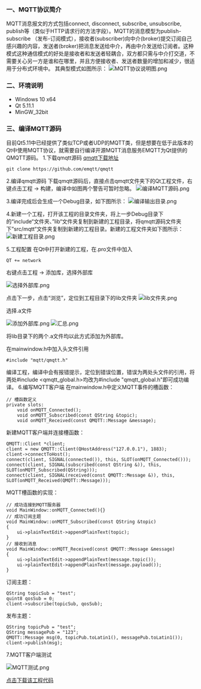 ### 一、MQTT协议简介
MQTT消息报文的方式包括connect, disconnect, subscribe, unsubscribe, publish等（类似于HTTP请求行的方法字段）。MQTT的消息模型为publish-subscribe （发布-订阅模式），接收者(subscriber)向中介(broker)提交订阅自己感兴趣的内容，发送者(broker)把消息发送给中介，再由中介发送给订阅者。这种模式这种通信模式的好处是接收者和发送者轻耦合，双方都只需与中介打交道，不需要关心另一方是谁和在哪里，并且方便接收者、发送者数量的增加和减少，很适用于分布式环境中。
其典型模式如图所示：
![MQTT协议说明图.png](https://upload-images.jianshu.io/upload_images/9969251-959ce1a6081bbd07.png?imageMogr2/auto-orient/strip%7CimageView2/2/w/1240)

### 二、环境说明
 - Windows 10 x64
 - Qt 5.11.1
 - MinGW_32bit

### 三、编译MQTT源码
目前Qt5.11中已经提供了类似TCP或者UDP的MQTT类，但是想要在低于此版本的Qt中使用MQTT协议，就需要自行编译开源MQTT消息服务EMQTT为Qt提供的QMQTT源码。
1.下载qmqtt源码
[qmqtt下载地址](http://github.com/emqtt/qmqtt)
```
git clone https://github.com/emqtt/qmqtt
```

 2.编译qmqtt源码
下载qmqtt源码后，直接点击qmqtt文件夹下的Qt工程文件，右键点击工程 -> 构建，编译中如图两个警告可暂时忽略。
![编译MQTT源码.png](https://upload-images.jianshu.io/upload_images/9969251-dc3eca3927a5c8c1.png?imageMogr2/auto-orient/strip%7CimageView2/2/w/1240)

3.编译完成后会生成一个Debug目录，如下图所示：
![编译输出目录.png](https://upload-images.jianshu.io/upload_images/9969251-8917b793c3c9124b.png?imageMogr2/auto-orient/strip%7CimageView2/2/w/1240)

4.新建一个工程，打开该工程的目录文件夹，将上一步Debug目录下的“include“文件夹、”lib“文件夹复制到新建的工程目录，将qmqtt源码文件夹下”src/mqtt“文件夹复制到新建的工程目录。新建的工程文件夹如下图所示：
![新建工程目录.png](https://upload-images.jianshu.io/upload_images/9969251-6830b146df7bbe2d.png?imageMogr2/auto-orient/strip%7CimageView2/2/w/1240)

5.工程配置
在Qt中打开新建的工程，在.pro文件中加入
```
QT += network
```
右键点击工程 -> 添加库，选择外部库

![选择外部库.png](https://upload-images.jianshu.io/upload_images/9969251-482edd47986f6816.png?imageMogr2/auto-orient/strip%7CimageView2/2/w/1240)

点击下一步，点击“浏览”，定位到工程目录下的lib文件夹
![lib文件夹.png](https://upload-images.jianshu.io/upload_images/9969251-7a7daf20952e43aa.png?imageMogr2/auto-orient/strip%7CimageView2/2/w/1240)

选择.a文件

![添加外部库.png](https://upload-images.jianshu.io/upload_images/9969251-e67e4bb6d224e359.png?imageMogr2/auto-orient/strip%7CimageView2/2/w/1240)
![汇总.png](https://upload-images.jianshu.io/upload_images/9969251-4350eea7346a8194.png?imageMogr2/auto-orient/strip%7CimageView2/2/w/1240)

将lib目录下的两个.a文件均以此方式添加为外部库。

在mainwindow.h中加入头文件引用
```
#include "mqtt/qmqtt.h"
```
编译工程，编译中会有报错提示，定位到错误位置，错误为两处头文件的引用，将两处#include <qmqtt_global.h>均改为#include "qmqtt_global.h"即可成功编译。
6.编写MQTT客户端
在mainwindow.h中定义MQTT事件的槽函数：
```
// 槽函数定义
private slots:
    void onMQTT_Connected();
    void onMQTT_Subscribed(const QString &topic);
    void onMQTT_Received(const QMQTT::Message &message);
```
新建MQTT客户端并连接槽函数：
```
QMQTT::Client *client;
client = new QMQTT::Client(QHostAddress("127.0.0.1"), 1883);
client->connectToHost();
connect(client, SIGNAL(connected()), this, SLOT(onMQTT_Connected()));
connect(client, SIGNAL(subscribed(const QString &)), this, SLOT(onMQTT_Subscribed(QString)));
connect(client, SIGNAL(received(const QMQTT::Message &)), this, SLOT(onMQTT_Received(QMQTT::Message)));
```
MQTT槽函数的实现：
```
// 成功连接到MQTT服务器
void MainWindow::onMQTT_Connected(){}
// 成功订阅主题
void MainWindow::onMQTT_Subscribed(const QString &topic)
{
    ui->plainTextEdit->appendPlainText(topic);
}
// 接收到消息
void MainWindow::onMQTT_Received(const QMQTT::Message &message)
{
    ui->plainTextEdit->appendPlainText(message.topic());
    ui->plainTextEdit->appendPlainText(message.payload());
}
```
订阅主题：
```
QString topicSub = "test";
quint8 qosSub = 0;
client->subscribe(topicSub, qosSub);
```
发布主题：
```
QString topicPub = "test";
QString messagePub = "123";
QMQTT::Message msg(0, topicPub.toLatin1(), messagePub.toLatin1());
client->publish(msg);
```
7.MQTT客户端测试

![MQTT测试.png](https://upload-images.jianshu.io/upload_images/9969251-6f4482fa5a0f4bc8.png?imageMogr2/auto-orient/strip%7CimageView2/2/w/1240)

[点击下载该工程代码](https://github.com/mooncoder1997/Qt-Projects/tree/master/MQTT_Client)